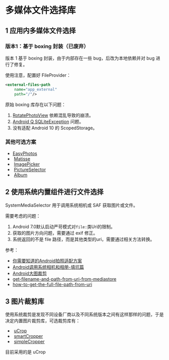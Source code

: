 # 多媒体文件选择库


## 1 应用内多媒体文件选择

### 版本1：基于 boxing 封装（已废弃）

版本 1 基于 boxing 封装，由于内部存在一些 bug，后改为本地依赖并对 bug 进行了修复。

使用注意，配置好 FileProvider：

```xml
<external-files-path
    name="app_external"
    path="/"/>
```

原始 boxing 库存在以下问题：

1.  [RotatePhotoView](https://github.com/ChenSiLiang/RotatePhotoView) 依赖混乱导致的崩溃。
2.  [Android Q SQLiteException](https://github.com/bilibili/boxing/issues/154) 问题。
3. 没有适配 Android 10 的 ScopedStorage。

### 其他可选方案

-  [EasyPhotos](https://github.com/HuanTanSheng/EasyPhotos)
-  [Matisse](https://github.com/zhihu/Matisse)
-  [ImagePicker](https://github.com/jeasonlzy/ImagePicker)
-  [PictureSelector](https://github.com/LuckSiege/PictureSelector)
-  [Album](https://github.com/yanzhenjie/Album)

## 2 使用系统内置组件进行文件选择

SystemMediaSelector 用于调用系统相机或 SAF 获取图片或文件。

需要考虑的问题：

1. Android 7.0默认启动严苛模式对`file:`类Uri的限制。
2. 获取的图片方向问题，需要通过 exif 修正。
3. 系统返回的不是 file 路径，而是其他类型的uri，需要通过相关方法转换。

参考：

- [你需要知道的Android拍照适配方案](http://www.jianshu.com/p/f269bcda335f)
- [Android调用系统相机和相册-填坑篇](http://wuxiaolong.me/2016/05/24/Android-Photograph-Album2/)
- [Android大图裁剪](http://ryanhoo.github.io/blog/2014/06/03/the-ultimate-approach-to-crop-photos-on-android-2/)
- [get-filename-and-path-from-uri-from-mediastore](https://stackoverflow.com/questions/3401579/get-filename-and-path-from-uri-from-mediastore)
- [how-to-get-the-full-file-path-from-uri](https://stackoverflow.com/questions/13209494/how-to-get-the-full-file-path-from-uri)

## 3 图片裁剪库

使用系统裁剪是发现不同设备厂商以及不同系统版本之间有这样那样的问题，于是决定内置图片裁剪库，可选裁剪库有：

-  [uCrop](https://github.com/Yalantis/uCrop)
-  [smartCropper](https://github.com/pqpo/SmartCropper)
-  [simpleCropper](https://github.com/igreenwood/SimpleCropView)

目前采用的是 uCrop
